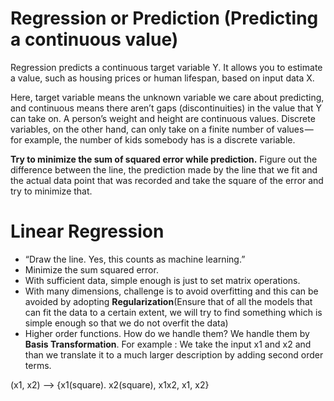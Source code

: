 # Regression or Prediction (Predicting a continuous value)
Regression predicts a continuous target variable Y. It allows you to estimate a value, such as housing prices or human lifespan, based on input data X.

Here, target variable means the unknown variable we care about predicting, and continuous means there aren’t gaps (discontinuities) in the value that Y can take on. A person’s weight and height are continuous values. Discrete variables, on the other hand, can only take on a finite number of values — for example, the number of kids somebody has is a discrete variable.

**Try to minimize the sum of squared error while prediction.**
Figure out the difference between the line, the prediction made by the line that we fit and the actual data point that was recorded and take the square of the error and try to minimize that.

# Linear Regression
- “Draw the line. Yes, this counts as machine learning.”
- Minimize the sum squared error.
- With sufficient data, simple enough is just to set matrix operations.
- With many dimensions, challenge is to avoid overfitting and this can be avoided by adopting **Regularization**(Ensure that of all the models that can fit the data to a certain extent, we will try to find something which is simple enough so that we do not overfit the data)
- Higher order functions. How do we handle them? We handle them by **Basis Transformation**. For example : We take the input x1 and x2 and than we translate it to a much larger description by adding second order terms.

(x1, x2) -->  {x1(square). x2(square), x1x2, x1, x2}
